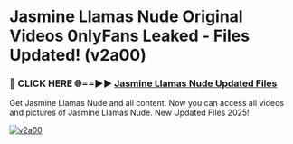 # Jasmine Llamas Nude Original Videos 0nlyFans Leaked - Files Updated! (v2a00)

<h3>🔴 CLICK HERE 🌐==►► <a href="https://tinyurl.com/yc6ubb5a" rel="nofollow">Jasmine Llamas Nude Updated Files</a></h3>

Get Jasmine Llamas Nude and all content. Now you can access all videos and pictures of Jasmine Llamas Nude. New Updated Files 2025!

[![v2a00](https://i.imgur.com/7eu0CRL.gif)](https://tinyurl.com/yc6ubb5a)
